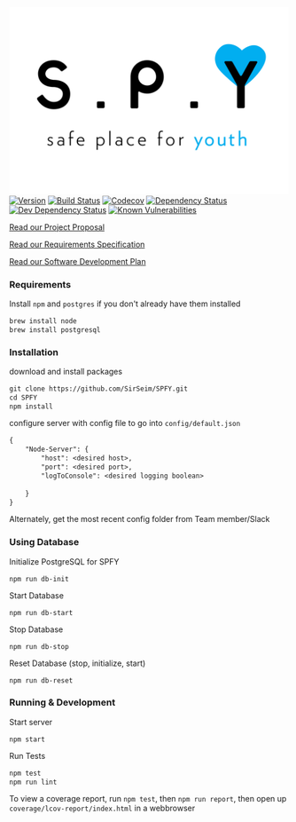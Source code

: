 ![Safe Place for Youth Logo](resources/Logo.jpg "Safe Place for Youth Database Project")
[![Version][version-img]][version-url]
[![Build Status][build-img]][build-url]
[![Codecov][codecov-img]][codecov-url]
[![Dependency Status][dependency-img]][dependency-url]
[![Dev Dependency Status][dev-dependency-img]][dev-dependency-url]
[![Known Vulnerabilities][snyk-img]][snyk-url]


[Read our Project Proposal](docs/Project_Proposal.md)

[Read our Requirements Specification](docs/Requirements_Specification.md)

[Read our Software Development Plan](docs/Software_Development_Plan.md)

### Requirements
Install `npm` and `postgres` if you don't already have them installed
```
brew install node
brew install postgresql
```

### Installation
download and install packages
```
git clone https://github.com/SirSeim/SPFY.git
cd SPFY
npm install
```

configure server with config file to go into `config/default.json`
```
{
    "Node-Server": {
        "host": <desired host>,
        "port": <desired port>,
        "logToConsole": <desired logging boolean>

    }
}
```
Alternately, get the most recent config folder from Team member/Slack

### Using Database

Initialize PostgreSQL for SPFY
```
npm run db-init
```

Start Database
```
npm run db-start
```

Stop Database
```
npm run db-stop
```
Reset Database (stop, initialize, start)
```
npm run db-reset
```

### Running & Development

Start server
```
npm start
```

Run Tests
```
npm test
npm run lint
```

To view a coverage report, run `npm test`, then `npm run report`, then open up `coverage/lcov-report/index.html` in a webbrowser

[version-img]: https://img.shields.io/badge/version-alpha-red.svg
[version-url]: https://github.com/SirSeim/SPFY

[build-img]: https://travis-ci.org/SirSeim/SPFY.svg?branch=master
[build-url]: https://travis-ci.org/SirSeim/SPFY

[codecov-img]: https://codecov.io/gh/SirSeim/SPFY/branch/master/graph/badge.svg
[codecov-url]: https://codecov.io/gh/SirSeim/SPFY

[dependency-img]: https://david-dm.org/SirSeim/SPFY.svg
[dependency-url]: https://david-dm.org/SirSeim/SPFY

[dev-dependency-img]: https://david-dm.org/SirSeim/SPFY/dev-status.svg
[dev-dependency-url]: https://david-dm.org/SirSeim/SPFY?type=dev

[snyk-img]: https://snyk.io/test/github/SirSeim/SPFY.git/badge.svg
[snyk-url]: https://snyk.io/test/github/SirSeim/SPFY.git
